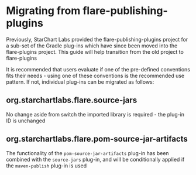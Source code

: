# Migrating from flare-publishing-plugins

Previously, StarChart Labs provided the flare-publishing-plugins project for a sub-set of the Gradle plug-ins which have since been moved into the flare-plugins project. This guide will help transition from the old project to flare-plugins

It is recommended that users evaluate if one of the pre-defined conventions fits their needs - using one of these conventions is the recommended use pattern. If not, individual plug-ins can be migrated as follows:

## org.starchartlabs.flare.source-jars

No change aside from switch the imported library is required - the plug-in ID is unchanged

## org.starchartlabs.flare.pom-source-jar-artifacts

The functionality of the `pom-source-jar-artifacts` plug-in has been combined with the `source-jars` plug-in, and will be conditionally applied if the `maven-publish` plug-in is used
